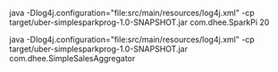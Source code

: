 

java -Dlog4j.configuration="file:src/main/resources/log4j.xml" -cp target/uber-simplesparkprog-1.0-SNAPSHOT.jar com.dhee.SparkPi 20

java -Dlog4j.configuration="file:src/main/resources/log4j.xml" -cp target/uber-simplesparkprog-1.0-SNAPSHOT.jar com.dhee.SimpleSalesAggregator
